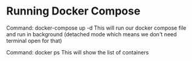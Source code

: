 
# Running Docker Compose

Command: docker-compose up -d
  This will run our docker compose file and run in background (detached mode which means we don't need terminal open for that)

Command: docker ps
  This will show the list of containers